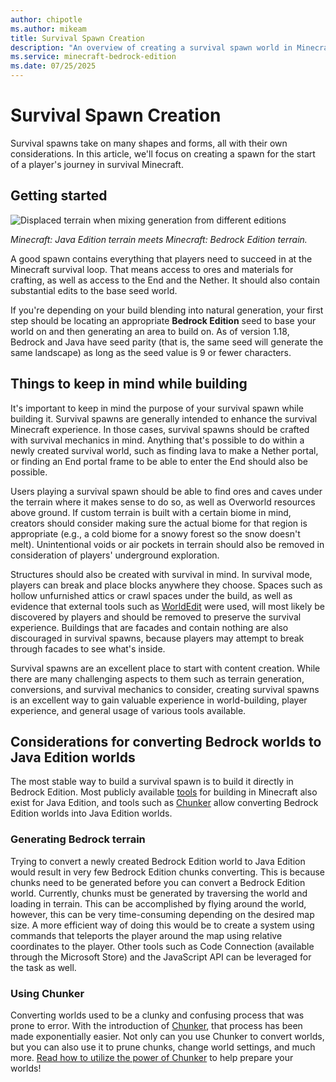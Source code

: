 ```yaml
---
author: chipotle
ms.author: mikeam
title: Survival Spawn Creation
description: "An overview of creating a survival spawn world in Minecraft: Bedrock Edition"
ms.service: minecraft-bedrock-edition
ms.date: 07/25/2025
---
```


# Survival Spawn Creation

Survival spawns take on many shapes and forms, all with their own considerations. In this article, we'll focus on creating a spawn for the start of a player's journey in survival Minecraft.

## Getting started

![Displaced terrain when mixing generation from different editions](Media/SurvivalSpawnCreation/javatobedrockterrain.png)

*Minecraft: Java Edition terrain meets Minecraft: Bedrock Edition terrain.*

A good spawn contains everything that players need to succeed in at the Minecraft survival loop. That means access to ores and materials for crafting, as well as access to the End and the Nether. It should also contain substantial edits to the base seed world.

If you're depending on your build blending into natural generation, your first step should be locating an appropriate **Bedrock Edition** seed to base your world on and then generating an area to build on. As of version 1.18, Bedrock and Java have seed parity (that is, the same seed will generate the same landscape) as long as the seed value is 9 or fewer characters.

## Things to keep in mind while building

It's important to keep in mind the purpose of your survival spawn while building it. Survival spawns are generally intended to enhance the survival Minecraft experience. In those cases, survival spawns should be crafted with survival mechanics in mind. Anything that's possible to do within a newly created survival world, such as finding lava to make a Nether portal, or finding an End portal frame to be able to enter the End should also be possible.

Users playing a survival spawn should be able to find ores and caves under the terrain where it makes sense to do so, as well as Overworld resources above ground. If custom terrain is built with a certain biome in mind, creators should consider making sure the actual biome for that region is appropriate (e.g., a cold biome for a snowy forest so the snow doesn't melt). Unintentional voids or air pockets in terrain should also be removed in consideration of players' underground exploration.

Structures should also be created with survival in mind. In survival mode, players can break and place blocks anywhere they choose. Spaces such as hollow unfurnished attics or crawl spaces under the build, as well as evidence that external tools such as [WorldEdit](https://www.spigotmc.org/resources/fast-async-worldedit-voxelsniper.13932/) were used, will most likely be discovered by players and should be removed to preserve the survival experience. Buildings that are facades and contain nothing are also discouraged in survival spawns, because players may attempt to break through facades to see what's inside.

Survival spawns are an excellent place to start with content creation. While there are many challenging aspects to them such as terrain generation, conversions, and survival mechanics to consider, creating survival spawns is an excellent way to gain valuable experience in world-building, player experience, and general usage of various tools available.

## Considerations for converting Bedrock worlds to Java Edition worlds

The most stable way to build a survival spawn is to build it directly in Bedrock Edition. Most publicly available [tools](CommonlyUsedTools.md) for building in Minecraft also exist for Java Edition, and tools such as [Chunker](ChunkerOverview.md) allow converting Bedrock Edition worlds into Java Edition worlds.

### Generating Bedrock terrain

Trying to convert a newly created Bedrock Edition world to Java Edition would result in very few Bedrock Edition chunks converting. This is because chunks need to be generated before you can convert a Bedrock Edition world. Currently, chunks must be generated by traversing the world and loading in terrain. This can be accomplished by flying around the world, however, this can be very time-consuming depending on the desired map size. A more efficient way of doing this would be to create a system using commands that teleports the player around the map using relative coordinates to the player. Other tools such as Code Connection (available through the Microsoft Store) and the JavaScript API can be leveraged for the task as well.

### Using Chunker

Converting worlds used to be a clunky and confusing process that was prone to error. With the introduction of [Chunker](ChunkerOverview.md), that process has been made exponentially easier. Not only can you use Chunker to convert worlds, but you can also use it to prune chunks, change world settings, and much more. [Read how to utilize the power of Chunker](ChunkerOverview.md) to help prepare your worlds!
